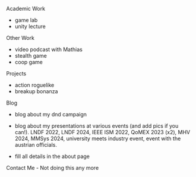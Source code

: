 Academic Work
- game lab
- unity lecture


Other Work
- video podcast with Mathias
- stealth game
- coop game

Projects
- action roguelike
- breakup bonanza

Blog
- blog about my dnd campaign
- blog about my presentations at various events (and add pics if you can!). LNDF 2022, LNDF 2024, IEEE ISM 2022, QoMEX 2023 (x2), MHV 2024, MMSys 2024, university meets industry event, event with the austrian officials. 


- fill all details in the about page

Contact Me - Not doing this any more
